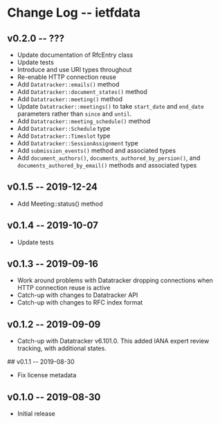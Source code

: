 Change Log -- ietfdata
======================

## v0.2.0 -- ???

 - Update documentation of RfcEntry class
 - Update tests
 - Introduce and use URI types throughout
 - Re-enable HTTP connection reuse
 - Add `Datatracker::emails()` method
 - Add `Datatracker::document_states()` method
 - Add `Datatracker::meeting()` method
 - Update `Datatracker::meetings()` to take `start_date` and `end_date`
   parameters rather than `since` and `until`.
 - Add `Datatracker::meeting_schedule()` method 
 - Add `Datatracker::Schedule` type
 - Add `Datatracker::Timeslot` type
 - Add `Datatracker::SessionAssignment` type
 - Add `submission_events()` method and associated types
 - Add `document_authors()`, `documents_authored_by_persion()`, and
   `documents_authored_by_email()` methods and associated types


## v0.1.5 -- 2019-12-24

 - Add Meeting::status() method


## v0.1.4 -- 2019-10-07

 - Update tests


## v0.1.3 -- 2019-09-16

 - Work around problems with Datatracker dropping connections when
   HTTP connection reuse is active
 - Catch-up with changes to Datatracker API
 - Catch-up with changes to RFC index format


## v0.1.2 -- 2019-09-09

 - Catch-up with Datatracker v6.101.0. This added IANA expert review
   tracking, with additional states.


## v0.1.1 -- 2019-08-30

 - Fix license metadata


## v0.1.0 -- 2019-08-30

 - Initial release
